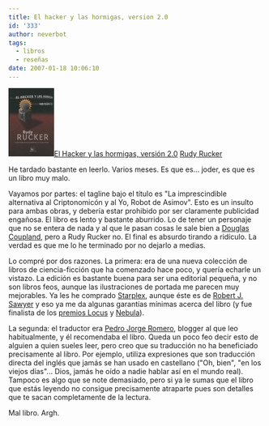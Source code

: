 ```yaml
---
title: El hacker y las hormigas, version 2.0
id: '333'
author: neverbot
tags:
  - libros
  - reseñas
date: 2007-01-18 10:06:10
---
```


![El hacker y las hormigas](./el-hacker-y-las-hormigas-version-20/ElHackerYLasHormigas.jpg "El hacker y las hormigas")[El Hacker y las hormigas, versión 2.0](http://tienda.cyberdark.net/el-hacker-y-las-hormigas-n11010.html) [Rudy Rucker](http://en.wikipedia.org/wiki/Rudy_Rucker)

He tardado bastante en leerlo. Varios meses. Es que es... joder, es que es un libro muy malo.

Vayamos por partes: el tagline bajo el título es "La imprescindible alternativa al Criptonomicón y al Yo, Robot de Asimov". Esto es un insulto para ambas obras, y debería estar prohibido por ser claramente publicidad engañosa. El libro es lento y bastante aburrido. Lo de tener un personaje que no se entera de nada y al que le pasan cosas le sale bien a [Douglas Coupland](http://en.wikipedia.org/wiki/Douglas_Coupland), pero a Rudy Rucker no. El final es absurdo tirando a ridículo. La verdad es que me lo he terminado por no dejarlo a medias.

Lo compré por dos razones. La primera: era de una nueva colección de libros de ciencia-ficción que ha comenzado hace poco, y quería echarle un vistazo. La edición es bastante buena para ser una editorial pequeña, y no son libros feos, aunque las ilustraciones de portada me parecen muy mejorables. Ya les he comprado [Starplex](http://tienda.cyberdark.net/starplex-n11012.html), aunque éste es de [Robert J. Sawyer](http://en.wikipedia.org/wiki/Robert_J._Sawyer) y eso ya me da algunas garantías mínimas acerca del libro (y fue finalista de los [premios Locus](http://tienda.cyberdark.net/premios-locus.php) y [Nebula](http://tienda.cyberdark.net/premios-nebula.php)).

La segunda: el traductor era [Pedro Jorge Romero](http://www.pjorge.com/), blogger al que leo habitualmente, y él recomendaba el libro. Queda un poco feo decir esto de alguien a quien sueles leer, pero creo que su traducción no ha beneficiado precisamente al libro. Por ejemplo, utiliza expresiones que son traducción directa del inglés que jamás se han usado en castellano ("Oh, bien", "en los viejos días"... Dios, jamás he oído a nadie hablar así en el mundo real). Tampoco es algo que se note demasiado, pero si ya le sumas que el libro que estás leyendo no consigue precisamente atraparte pues son detalles que te sacan completamente de la lectura.

Mal libro. Argh. 